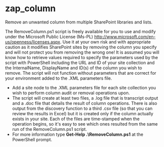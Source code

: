 # zap_column
Remove an unwanted column from multiple SharePoint libraries and lists.

The RemoveColumn.ps1 script is freely available for you to use and modify under the Microsoft Public License (Ms-PL) http://www.microsoft.com/en-us/openness/licenses.aspx. Use it at your own risk and with appropriate caution as it modifies SharePoint sites by removing the column you specify and will not protect you from removing the wrong one! It is assumed you will know how to retrieve values required to specify the parameters used by the script with PowerShell including the URL and ID of your site collection and the InternalName, DisplayName and ID(s) of the column you wish to remove. The script will not function without parameters that are correct for your environment added to the .XML parameters file.

<ul>
<li>Add a site node to the .XML parameters file for each site collection you wish to perform column audit or removal operations upon. </li>
<li>The script will create at least two files, a .log file that is transcript output and a .doc file that details the result of column operations. There is also output from the discovery function to a third .csv file (so that you can review the results in Excel) but it is created only if the column actually exists in your site. Each of the files are time-stamped when the operation begins, so it's easy to see which ones resulted from the same run of the RemoveColumn.ps1 script.</li>
<li>For more information type <b>Get-Help .\RemoveColumn.ps1</b> at the PowerShell prompt.</li>
</ul>
